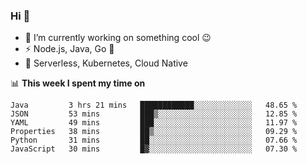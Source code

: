 ### Hi 👋

<!--
**nodejh/nodejh** is a ✨ _special_ ✨ repository because its `README.md` (this file) appears on your GitHub profile.

Here are some ideas to get you started:

- 🔭 I’m currently working on ...
- 🌱 I’m currently learning ...
- 👯 I’m looking to collaborate on ...
- 🤔 I’m looking for help with ...
- 💬 Ask me about ...
- 📫 How to reach me: ...
- 😄 Pronouns: ...
- ⚡ Fun fact: ...
-->

- 🔭 I’m currently working on something cool :wink:
- ⚡ Node.js, Java, Go :thought_balloon:
- 🤖 Serverless, Kubernetes, Cloud Native

📊 **This week I spent my time on**

<!--START_SECTION:waka-->

```text
Java         3 hrs 21 mins   ████████████░░░░░░░░░░░░░   48.65 %
JSON         53 mins         ███▒░░░░░░░░░░░░░░░░░░░░░   12.85 %
YAML         49 mins         ███░░░░░░░░░░░░░░░░░░░░░░   11.97 %
Properties   38 mins         ██▒░░░░░░░░░░░░░░░░░░░░░░   09.29 %
Python       31 mins         ██░░░░░░░░░░░░░░░░░░░░░░░   07.66 %
JavaScript   30 mins         █▓░░░░░░░░░░░░░░░░░░░░░░░   07.30 %
```

<!--END_SECTION:waka-->


<!--
:traffic_light: **Visitors**

![visitors](https://visitor-badge.glitch.me/badge?page_id=nodejh.nodejh)
-->
